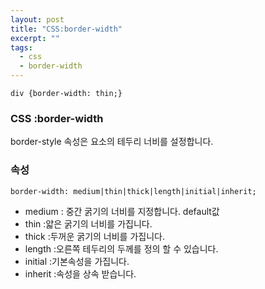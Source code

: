 ```yaml
---
layout: post
title: "CSS:border-width"
excerpt: ""
tags: 
  - css
  - border-width
---
```


```
div {border-width: thin;}
```
### CSS :border-width

border-style 속성은 요소의 테두리 너비를 설정합니다.

### 속성
`border-width: medium|thin|thick|length|initial|inherit;`

+ medium : 중간 굵기의 너비를 지정합니다. default값 
+ thin :얇은 굵기의 너비를 가집니다.
+ thick :두꺼운 굵기의 너비를 가집니다.
+ length :오른쪽 테두리의 두께를 정의 할 수 있습니다.
+ initial :기본속성을 가집니다.
+ inherit :속성을 상속 받습니다.
